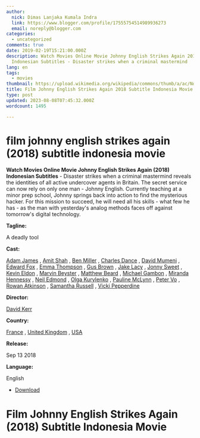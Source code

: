 ```yaml
---
author:
  nick: Dimas Lanjaka Kumala Indra
  link: https://www.blogger.com/profile/17555754514989936273
  email: noreply@blogger.com
categories:
  - uncategorized
comments: true
date: 2019-02-19T15:21:00.000Z
description: Watch Movies Online Movie Johnny English Strikes Again 2018
  Indonesian Subtitles - Disaster strikes when a criminal mastermind
lang: en
tags:
  - movies
thumbnail: https://upload.wikimedia.org/wikipedia/commons/thumb/a/ac/No_image_available.svg/2048px-No_image_available.svg.png
title: Film Johnny English Strikes Again 2018 Subtitle Indonesia Movie
type: post
updated: 2023-08-08T07:45:32.000Z
wordcount: 1495

---
```


film johnny english strikes again (2018) subtitle indonesia movie
=================================================================

**Watch Movies Online Movie Johnny English Strikes Again (2018) Indonesian Subtitles** - Disaster strikes when a criminal mastermind reveals the identities of all active undercover agents in Britain. The secret service can now rely on only one man - Johnny English. Currently teaching at a minor prep school, Johnny springs back into action to find the mysterious hacker. For this mission to succeed, he will need all his skills - what few he has - as the man with yesterday's analog methods faces off against tomorrow's digital technology.

**Tagline:**

A deadly tool

**Cast:**

[Adam James](http://webmanajemen.com/search/?q=cast%20adam%20james) , [Amit Shah](http://webmanajemen.com/search/?q=cast%20amit%20shah) , [Ben Miller](http://webmanajemen.com/search/?q=cast%20ben%20miller) , [Charles Dance](http://webmanajemen.com/search/?q=cast%20charles%20dance) , [David Mumeni](http://webmanajemen.com/search/?q=cast%20david%20mumeni) , [Edward Fox](http://webmanajemen.com/search/?q=cast%20edward%20fox) , [Emma Thompson](http://webmanajemen.com/search/?q=cast%20emma%20thompson) , [Gus Brown](http://webmanajemen.com/search/?q=cast%20gus%20brown) , [Jake Lacy](http://webmanajemen.com/search/?q=cast%20jake%20lacy) , [Jonny Sweet](http://webmanajemen.com/search/?q=cast%20jonny%20sweet) , [Kevin Eldon](http://webmanajemen.com/search/?q=cast%20kevin%20eldon) , [Marvin Beyster](http://webmanajemen.com/search/?q=cast%20marvin%20beyster) , [Matthew Beard](http://webmanajemen.com/search/?q=cast%20matthew%20beard) , [Michael Gambon](http://webmanajemen.com/search/?q=cast%20michael%20gambon) , [Miranda Hennessy](http://webmanajemen.com/search/?q=cast%20miranda%20hennessy) , [Neil Edmond](http://webmanajemen.com/search/?q=cast%20neil%20edmond) , [Olga Kurylenko](http://webmanajemen.com/search/?q=cast%20olga%20kurylenko) , [Pauline McLynn](http://webmanajemen.com/search/?q=cast%20pauline%20mclynn) , [Peter Vo](http://webmanajemen.com/search/?q=cast%20peter%20vo) , [Rowan Atkinson](http://webmanajemen.com/search/?q=cast%20rowan%20atkinson) , [Samantha Russell](http://webmanajemen.com/search/?q=cast%20samantha%20russell) , [Vicki Pepperdine](http://webmanajemen.com/search/?q=cast%20vicki%20pepperdine)

**Director:**

[David Kerr](http://webmanajemen.com/search/?q=director%20david%20kerr)

**Country:**

[France](http://webmanajemen.com/search/?q=country%20france) , [United Kingdom](http://webmanajemen.com/search/?q=country%20united%20kingdom) , [USA](http://webmanajemen.com/search/?q=country%20usa)

**Release:**

Sep 13 2018

**Language:**

English

*   [](https://www.webmanajemen.com/page/safelink.html?url=aHR0cDovL212ZG93bjIxLmNvbS9qb2hubnktZW5nbGlzaC1zdHJpa2VzLWFnYWluLTIwMTgv "Download link 1 Johnny English Strikes Again (2018)")[Download](https://www.webmanajemen.com/page/safelink.html?url=aHR0cDovL212ZG93bjIxLmNvbS9qb2hubnktZW5nbGlzaC1zdHJpa2VzLWFnYWluLTIwMTgv "Download link 1 Johnny English Strikes Again (2018)")

Film Johnny English Strikes Again (2018) Subtitle Indonesia Movie
=================================================================